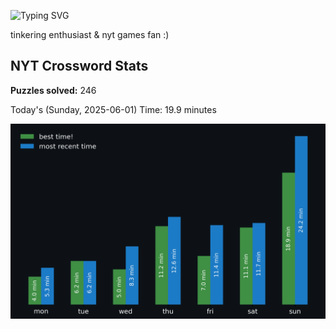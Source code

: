 ![Typing SVG](https://readme-typing-svg.demolab.com?font=Fira+Code&size=16&pause=700&color=FFFFFF&width=435&lines=hi+i'm+aimee!;nice+to+see+you+here!)

tinkering enthusiast & nyt games fan :)
<!-- START NYT-STATS -->
## NYT Crossword Stats
**Puzzles solved:** 246

Today's (Sunday, 2025-06-01) Time: 19.9 minutes


![Solve Times](./nyt_stats_graph.png)
<!-- END NYT-STATS -->
